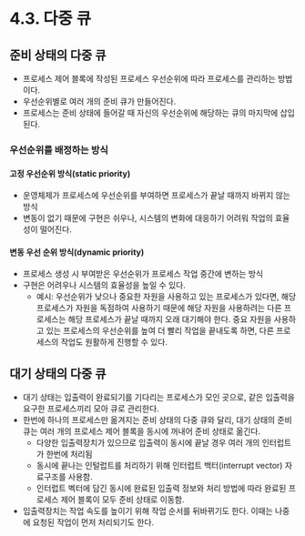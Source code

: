 # 4.3. 다중 큐

## 준비 상태의 다중 큐

- 프로세스 제어 블록에 작성된 프로세스 우선순위에 따라 프로세스를 관리하는 방법이다.
- 우선순위별로 여러 개의 준비 큐가 만들어진다.
- 프로세스는 준비 상태에 들어갈 때 자신의 우선순위에 해당하는 큐의 마지막에 삽입된다.

### 우선순위를 배정하는 방식

#### 고정 우선순위 방식(static priority)

- 운영체제가 프로세스에 우선순위를 부여하면 프로세스가 끝날 때까지 바뀌지 않는 방식
- 변동이 없기 때문에 구현은 쉬우나, 시스템의 변화에 대응하기 어려워 작업의 효율성이 떨어진다.

#### 변동 우선 순위 방식(dynamic priority)

- 프로세스 생성 시 부여받은 우선순위가 프로세스 작업 중간에 변하는 방식
- 구현은 어려우나 시스템의 효율성을 높일 수 있다.
  - 예시: 우선순위가 낮으나 중요한 자원을 사용하고 있는 프로세스가 있다면, 해당 프로세스가 자원을 독점하여 사용하기 때문에 해당 자원을 사용하려는 다른 프로세스는 해당 프로세스가 끝날 때까지 오래 대기해야 한다. 중요 자원을 사용하고 있는 프로세스의 우선순위를 높여 더 빨리 작업을 끝내도록 하면, 다른 프로세스의 작업도 원활하게 진행할 수 있다.

## 대기 상태의 다중 큐

- 대기 상태는 입출력이 완료되기를 기다리는 프로세스가 모인 곳으로, 같은 입출력을 요구한 프로세스끼리 모아 큐로 관리한다.
- 한번에 하나의 프로세스만 옮겨지는 준비 상태의 다중 큐와 달리, 대기 상태의 준비 큐는 여러 개의 프로세스 제어 블록을 동시에 꺼내어 준비 상태로 옮긴다.
  - 다양한 입출력장치가 있으므로 입출력이 동시에 끝날 경우 여러 개의 인터럽트가 한번에 처리됨
  - 동시에 끝나는 인털럽트를 처리하기 위해 인터럽트 백터(interrupt vector) 자료구조를 사용함.
  - 인터럽트 벡터에 담긴 동시에 완료된 입출력 정보와 처리 방법에 따라 완료된 프로세스 제어 블록이 모두 준비 상태로 이동함.
- 입출력장치는 작업 속도를 높이기 위해 작업 순서를 뒤바뀌기도 한다. 이때는 나중에 요청된 작업이 먼저 처리되기도 한다.
